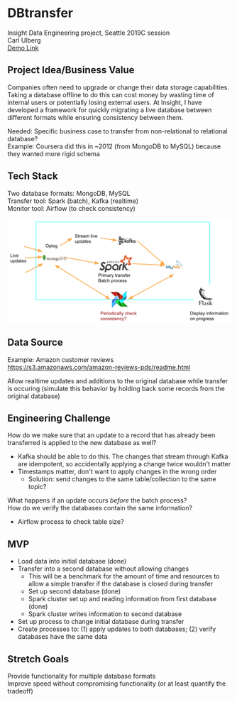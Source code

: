# DBtransfer
Insight Data Engineering project, Seattle 2019C session  
Carl Ulberg  
[Demo Link](https://docs.google.com/presentation/d/1w9XPYJcbFgoh0h54k6VQ_GO_wmYYBmX3PBumH-rveso/edit?usp=sharing)

## Project Idea/Business Value
Companies often need to upgrade or change their data storage capabilities. Taking a database offline to do this can cost money by wasting time of internal users or potentially losing external users. At Insight, I have developed a framework for quickly migrating a live database between different formats while ensuring consistency between them. 

Needed: Specific business case to transfer from non-relational to relational database?  
Example: Coursera did this in ~2012 (from MongoDB to MySQL) because they wanted more rigid schema

## Tech Stack
Two database formats: MongoDB, MySQL  
Transfer tool: Spark (batch), Kafka (realtime)  
Monitor tool: Airflow (to check consistency)

![Tech stack image](https://github.com/ulbergc/DBtransfer/blob/master/img/TechStack1.png)

## Data Source
Example: Amazon customer reviews  
https://s3.amazonaws.com/amazon-reviews-pds/readme.html

Allow realtime updates and additions to the original database while transfer is occuring (simulate this behavior by holding back some records from the original database)

## Engineering Challenge  
How do we make sure that an update to a record that has already been transferred is applied to the new database as well?  
- Kafka should be able to do this. The changes that stream through Kafka are idempotent, so accidentally applying a change twice wouldn't matter
- Timestamps matter, don't want to apply changes in the wrong order
  - Solution: send changes to the same table/collection to the same topic?  
  
What happens if an update occurs _before_ the batch process?  
How do we verify the databases contain the same information?
- Airflow process to check table size?

## MVP
- Load data into initial database (done)  
- Transfer into a second database without allowing changes
  - This will be a benchmark for the amount of time and resources to allow a simple transfer if the database is closed during transfer
  - Set up second database (done)
  - Spark cluster set up and reading information from first database (done)
  - Spark cluster writes information to second database
- Set up process to change initial database during transfer  
- Create processes to: (1) apply updates to both databases; (2) verify databases have the same data

## Stretch Goals
Provide functionality for multiple database formats  
Improve speed without compromising functionality (or at least quantify the tradeoff)
